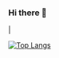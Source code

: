 ### Hi there 👋

<!--START_SECTION:activity-->
<!--END_SECTION:activity--> |

[![Top Langs](https://github-readme-stats.vercel.app/api/top-langs/?username=k3KAW8Pnf7mkmdSMPHz27&layout=compact)](https://github.com/anuraghazra/github-readme-stats)

<!--
**k3KAW8Pnf7mkmdSMPHz27/k3KAW8Pnf7mkmdSMPHz27** is a ✨ _special_ ✨ repository because its `README.md` (this file) appears on your GitHub profile.

Here are some ideas to get you started:

- 🔭 I’m currently working on ...
- 🌱 I’m currently learning ...
- 👯 I’m looking to collaborate on ...
- 🤔 I’m looking for help with ...
- 💬 Ask me about ...
- 📫 How to reach me: ...
- 😄 Pronouns: ...
- ⚡ Fun fact: ...
-->
